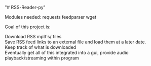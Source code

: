 "# RSS-Reader-py" 

Modules needed: 
requests
feedparser
wget


Goal of this project is:

Download RSS mp3's/ files<br>
Save RSS feed links to an external file and load them at a later date.<br>
Keep track of what is downloaded<br>
Eventually get all of this integrated into a gui, provide audio playback/streaming within program<br>


  
